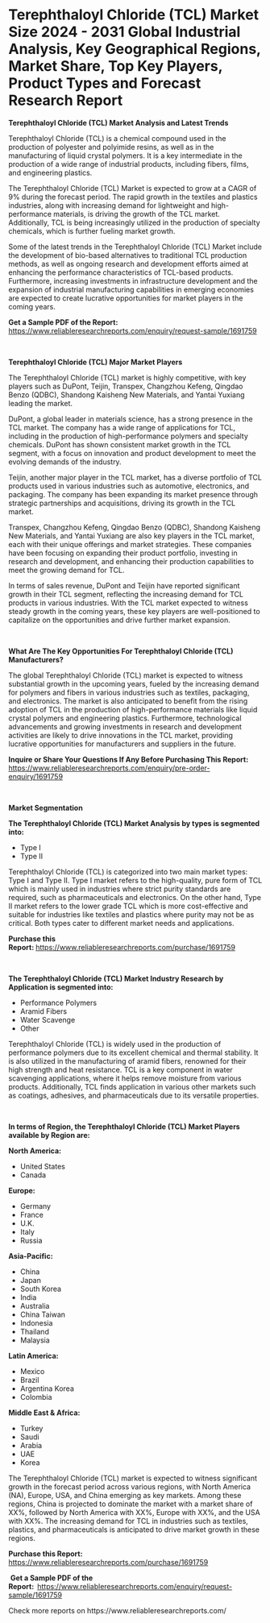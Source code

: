 <p><h1>Terephthaloyl Chloride (TCL) Market Size 2024 - 2031 Global Industrial Analysis, Key Geographical Regions, Market Share, Top Key Players, Product Types and Forecast Research Report</h1></p><p><strong>Terephthaloyl Chloride (TCL) Market Analysis and Latest Trends</strong></p>
<p><p>Terephthaloyl Chloride (TCL) is a chemical compound used in the production of polyester and polyimide resins, as well as in the manufacturing of liquid crystal polymers. It is a key intermediate in the production of a wide range of industrial products, including fibers, films, and engineering plastics.</p><p>The Terephthaloyl Chloride (TCL) Market is expected to grow at a CAGR of 9% during the forecast period. The rapid growth in the textiles and plastics industries, along with increasing demand for lightweight and high-performance materials, is driving the growth of the TCL market. Additionally, TCL is being increasingly utilized in the production of specialty chemicals, which is further fueling market growth.</p><p>Some of the latest trends in the Terephthaloyl Chloride (TCL) Market include the development of bio-based alternatives to traditional TCL production methods, as well as ongoing research and development efforts aimed at enhancing the performance characteristics of TCL-based products. Furthermore, increasing investments in infrastructure development and the expansion of industrial manufacturing capabilities in emerging economies are expected to create lucrative opportunities for market players in the coming years.</p></p>
<p><strong>Get a Sample PDF of the Report:&nbsp;</strong> <a href="https://www.reliableresearchreports.com/enquiry/request-sample/1691759">https://www.reliableresearchreports.com/enquiry/request-sample/1691759</a></p>
<p>&nbsp;</p>
<p><strong>Terephthaloyl Chloride (TCL) Major Market Players</strong></p>
<p><p>The Terephthaloyl Chloride (TCL) market is highly competitive, with key players such as DuPont, Teijin, Transpex, Changzhou Kefeng, Qingdao Benzo (QDBC), Shandong Kaisheng New Materials, and Yantai Yuxiang leading the market.</p><p>DuPont, a global leader in materials science, has a strong presence in the TCL market. The company has a wide range of applications for TCL, including in the production of high-performance polymers and specialty chemicals. DuPont has shown consistent market growth in the TCL segment, with a focus on innovation and product development to meet the evolving demands of the industry.</p><p>Teijin, another major player in the TCL market, has a diverse portfolio of TCL products used in various industries such as automotive, electronics, and packaging. The company has been expanding its market presence through strategic partnerships and acquisitions, driving its growth in the TCL market.</p><p>Transpex, Changzhou Kefeng, Qingdao Benzo (QDBC), Shandong Kaisheng New Materials, and Yantai Yuxiang are also key players in the TCL market, each with their unique offerings and market strategies. These companies have been focusing on expanding their product portfolio, investing in research and development, and enhancing their production capabilities to meet the growing demand for TCL.</p><p>In terms of sales revenue, DuPont and Teijin have reported significant growth in their TCL segment, reflecting the increasing demand for TCL products in various industries. With the TCL market expected to witness steady growth in the coming years, these key players are well-positioned to capitalize on the opportunities and drive further market expansion.</p></p>
<p>&nbsp;</p>
<p><strong>What Are The Key Opportunities For Terephthaloyl Chloride (TCL) Manufacturers?</strong></p>
<p><p>The global Terephthaloyl Chloride (TCL) market is expected to witness substantial growth in the upcoming years, fueled by the increasing demand for polymers and fibers in various industries such as textiles, packaging, and electronics. The market is also anticipated to benefit from the rising adoption of TCL in the production of high-performance materials like liquid crystal polymers and engineering plastics. Furthermore, technological advancements and growing investments in research and development activities are likely to drive innovations in the TCL market, providing lucrative opportunities for manufacturers and suppliers in the future.</p></p>
<p><strong>Inquire or Share Your Questions If Any Before Purchasing This Report:</strong> <a href="https://www.reliableresearchreports.com/enquiry/pre-order-enquiry/1691759">https://www.reliableresearchreports.com/enquiry/pre-order-enquiry/1691759</a></p>
<p>&nbsp;</p>
<p><strong>Market Segmentation</strong></p>
<p><strong>The Terephthaloyl Chloride (TCL) Market Analysis by types is segmented into:</strong></p>
<p><ul><li>Type I</li><li>Type II</li></ul></p>
<p><p>Terephthaloyl Chloride (TCL) is categorized into two main market types: Type I and Type II. Type I market refers to the high-quality, pure form of TCL which is mainly used in industries where strict purity standards are required, such as pharmaceuticals and electronics. On the other hand, Type II market refers to the lower grade TCL which is more cost-effective and suitable for industries like textiles and plastics where purity may not be as critical. Both types cater to different market needs and applications.</p></p>
<p><strong>Purchase this Report:&nbsp;</strong><a href="https://www.reliableresearchreports.com/purchase/1691759">https://www.reliableresearchreports.com/purchase/1691759</a></p>
<p>&nbsp;</p>
<p><strong>The Terephthaloyl Chloride (TCL) Market Industry Research by Application is segmented into:</strong></p>
<p><ul><li>Performance Polymers</li><li>Aramid Fibers</li><li>Water Scavenge</li><li>Other</li></ul></p>
<p><p>Terephthaloyl Chloride (TCL) is widely used in the production of performance polymers due to its excellent chemical and thermal stability. It is also utilized in the manufacturing of aramid fibers, renowned for their high strength and heat resistance. TCL is a key component in water scavenging applications, where it helps remove moisture from various products. Additionally, TCL finds application in various other markets such as coatings, adhesives, and pharmaceuticals due to its versatile properties.</p></p>
<p>&nbsp;</p>
<p><strong>In terms of Region, the Terephthaloyl Chloride (TCL) Market Players available by Region are:</strong></p>
<p>
    <p> <strong> North America: </strong>
        <ul>
            <li>United States</li>
            <li>Canada</li>
        </ul>
        </p> 
    <p> <strong> Europe: </strong>
        <ul>
            <li>Germany</li>
            <li>France</li>
            <li>U.K.</li>
            <li>Italy</li>
            <li>Russia</li>
        </ul>
        </p> 
    <p> <strong> Asia-Pacific: </strong>
        <ul>
            <li>China</li>
            <li>Japan</li>
            <li>South Korea</li>
            <li>India</li>
            <li>Australia</li>
            <li>China Taiwan</li>
            <li>Indonesia</li>
            <li>Thailand</li>
            <li>Malaysia</li>
        </ul>
        </p> 
    <p> <strong> Latin America: </strong>
        <ul>
            <li>Mexico</li>
            <li>Brazil</li>
            <li>Argentina Korea</li>
            <li>Colombia</li>
        </ul>
        </p> 
    <p> <strong> Middle East & Africa: </strong>
        <ul>
            <li>Turkey</li>
            <li>Saudi</li>
            <li>Arabia</li>
            <li>UAE</li>
            <li>Korea</li>
        </ul>
    </p>
    </p>
<p><p>The Terephthaloyl Chloride (TCL) market is expected to witness significant growth in the forecast period across various regions, with North America (NA), Europe, USA, and China emerging as key markets. Among these regions, China is projected to dominate the market with a market share of XX%, followed by North America with XX%, Europe with XX%, and the USA with XX%. The increasing demand for TCL in industries such as textiles, plastics, and pharmaceuticals is anticipated to drive market growth in these regions.</p></p>
<p><strong>Purchase this Report: </strong><a href="https://www.reliableresearchreports.com/purchase/1691759">https://www.reliableresearchreports.com/purchase/1691759</a></p>
<p>&nbsp;<strong>Get a Sample PDF of the Report:&nbsp;&nbsp;</strong><a href="https://www.reliableresearchreports.com/enquiry/request-sample/1691759">https://www.reliableresearchreports.com/enquiry/request-sample/1691759</a></p>
<p><strong></strong></p>
<p>Check more reports on https://www.reliableresearchreports.com/</p>